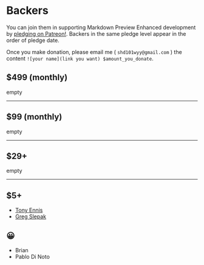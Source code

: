 # Backers

You can join them in supporting Markdown Preview Enhanced development by [pledging on Patreon!](https://www.patreon.com/shd101wyy). Backers in the same pledge level appear in the order of pledge date.  

Once you make donation, please email me ( `shd101wyy@gmail.com` ) the content `![your name](link you want) $amount_you_donate`.  

## $499 (monthly)
empty

---

## $99 (monthly)
empty

---

## $29+
empty

---

## $5+
* [Tony Ennis](https://twitter.com/tonyennis)  
* [Greg Slepak](https://twitter.com/taoeffect)

## 😀
* Brian
* Pablo Di Noto